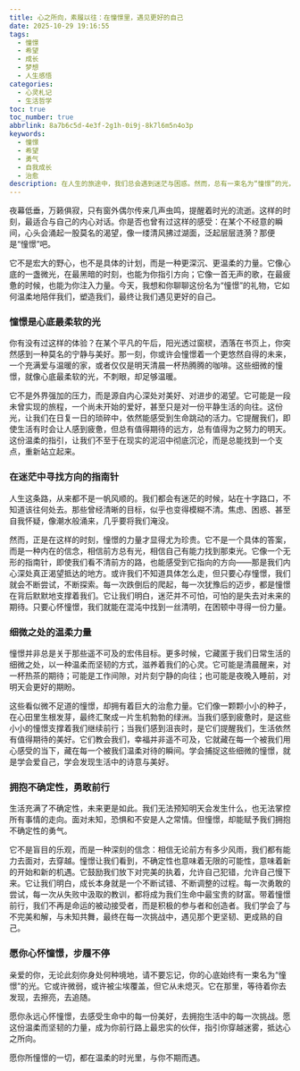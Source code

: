 ```yaml
---
title: 心之所向，素履以往：在憧憬里，遇见更好的自己
date: 2025-10-29 19:16:55
tags:
  - 憧憬
  - 希望
  - 成长
  - 梦想
  - 人生感悟
categories:
  - 心灵札记
  - 生活哲学
toc: true
toc_number: true
abbrlink: 8a7b6c5d-4e3f-2g1h-0i9j-8k7l6m5n4o3p
keywords:
  - 憧憬
  - 希望
  - 勇气
  - 自我成长
  - 治愈
description: 在人生的旅途中，我们总会遇到迷茫与困惑。然而，总有一束名为“憧憬”的光，温柔地指引着我们前行。这篇文章将带你深入探索憧憬的内在力量，感受它如何成为我们心底最柔软也最坚韧的支撑，如何在细微之处点亮希望，最终帮助我们拥抱不确定性，遇见那个更美好的自己。
---
```


夜幕低垂，万籁俱寂，只有窗外偶尔传来几声虫鸣，提醒着时光的流逝。这样的时刻，最适合与自己的内心对话。你是否也曾有过这样的感受：在某个不经意的瞬间，心头会涌起一股莫名的渴望，像一缕清风拂过湖面，泛起层层涟漪？那便是“憧憬”吧。

它不是宏大的野心，也不是具体的计划，而是一种更深沉、更温柔的力量。它像心底的一盏微光，在最黑暗的时刻，也能为你指引方向；它像一首无声的歌，在最疲惫的时候，也能为你注入力量。今天，我想和你聊聊这份名为“憧憬”的礼物，它如何温柔地陪伴我们，塑造我们，最终让我们遇见更好的自己。

### 憧憬是心底最柔软的光

你有没有过这样的体验？在某个平凡的午后，阳光透过窗棂，洒落在书页上，你突然感到一种莫名的宁静与美好。那一刻，你或许会憧憬着一个更悠然自得的未来，一个充满爱与温暖的家，或者仅仅是明天清晨一杯热腾腾的咖啡。这些细微的憧憬，就像心底最柔软的光，不刺眼，却足够温暖。

它不是外界强加的压力，而是源自内心深处对美好、对进步的渴望。它可能是一段未曾实现的旅程，一个尚未开始的爱好，甚至只是对一份平静生活的向往。这份光，让我们在日复一日的琐碎中，依然能感受到生命跳动的活力。它提醒我们，即使生活有时会让人感到疲惫，但总有值得期待的远方，总有值得为之努力的明天。这份温柔的指引，让我们不至于在现实的泥沼中彻底沉沦，而是总能找到一个支点，重新站立起来。

### 在迷茫中寻找方向的指南针

人生这条路，从来都不是一帆风顺的。我们都会有迷茫的时候，站在十字路口，不知道该往何处去。那些曾经清晰的目标，似乎也变得模糊不清。焦虑、困惑、甚至自我怀疑，像潮水般涌来，几乎要将我们淹没。

然而，正是在这样的时刻，憧憬的力量才显得尤为珍贵。它不是一个具体的答案，而是一种内在的信念，相信前方总有光，相信自己有能力找到那束光。它像一个无形的指南针，即使我们看不清前方的路，也能感受到它指向的方向——那是我们内心深处真正渴望抵达的地方。或许我们不知道具体怎么走，但只要心存憧憬，我们就会不断尝试，不断探索。每一次跌倒后的爬起，每一次犹豫后的迈步，都是憧憬在背后默默地支撑着我们。它让我们明白，迷茫并不可怕，可怕的是失去对未来的期待。只要心怀憧憬，我们就能在混沌中找到一丝清明，在困顿中寻得一份力量。

### 细微之处的温柔力量

憧憬并非总是关于那些遥不可及的宏伟目标。更多时候，它藏匿于我们日常生活的细微之处，以一种温柔而坚韧的方式，滋养着我们的心灵。它可能是清晨醒来，对一杯热茶的期待；可能是工作间隙，对片刻宁静的向往；也可能是夜晚入睡前，对明天会更好的期盼。

这些看似微不足道的憧憬，却拥有着巨大的治愈力量。它们像一颗颗小小的种子，在心田里生根发芽，最终汇聚成一片生机勃勃的绿洲。当我们感到疲惫时，是这些小小的憧憬支撑着我们继续前行；当我们感到沮丧时，是它们提醒我们，生活依然有值得期待的美好。它们教会我们，幸福并非遥不可及，它就藏在每一个被我们用心感受的当下，藏在每一个被我们温柔对待的瞬间。学会捕捉这些细微的憧憬，就是学会爱自己，学会发现生活中的诗意与美好。

### 拥抱不确定性，勇敢前行

生活充满了不确定性，未来更是如此。我们无法预知明天会发生什么，也无法掌控所有事情的走向。面对未知，恐惧和不安是人之常情。但憧憬，却能赋予我们拥抱不确定性的勇气。

它不是盲目的乐观，而是一种深刻的信念：相信无论前方有多少风雨，我们都有能力去面对，去穿越。憧憬让我们看到，不确定性也意味着无限的可能性，意味着新的开始和新的机遇。它鼓励我们放下对完美的执着，允许自己犯错，允许自己慢下来。它让我们明白，成长本身就是一个不断试错、不断调整的过程。每一次勇敢的尝试，每一次从失败中汲取的教训，都将成为我们生命中最宝贵的财富。带着憧憬前行，我们不再是命运的被动接受者，而是积极的参与者和创造者。我们学会了与不完美和解，与未知共舞，最终在每一次挑战中，遇见那个更坚韧、更成熟的自己。

### 愿你心怀憧憬，步履不停

亲爱的你，无论此刻你身处何种境地，请不要忘记，你的心底始终有一束名为“憧憬”的光。它或许微弱，或许被尘埃覆盖，但它从未熄灭。它在那里，等待着你去发现，去擦亮，去追随。

愿你永远心怀憧憬，去感受生命中的每一份美好，去拥抱生活中的每一次挑战。愿这份温柔而坚韧的力量，成为你前行路上最忠实的伙伴，指引你穿越迷雾，抵达心之所向。

愿你所憧憬的一切，都在温柔的时光里，与你不期而遇。